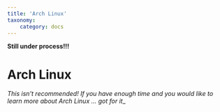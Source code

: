 ```yaml
---
title: 'Arch Linux'
taxonomy:
    category: docs
---
```

__Still under process!!!__

# Arch Linux

_This isn't recommended! If you have enough time and you would like to learn more about Arch Linux ... got for it__
